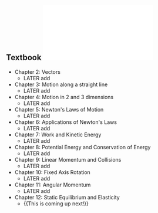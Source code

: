 ## Textbook ![University Physics Volume 1.pdf](../assets/University_Physics_Volume_1_1731728283620_0.pdf)
- Chapter 2: Vectors
	- LATER add
- Chapter 3: Motion along a straight line
	- LATER add
- Chapter 4: Motion in 2 and 3 dimensions
	- LATER add
- Chapter 5: Newton's Laws of Motion
	- LATER add
- Chapter 6: Applications of Newton's Laws
	- LATER add
- Chapter 7: Work and Kinetic Energy
	- LATER add
- Chapter 8: Potential Energy and Conservation of Energy
	- LATER add
- Chapter 9: Linear Momentum and Collisions
	- LATER add
- Chapter 10: Fixed Axis Rotation
	- LATER add
- Chapter 11: Angular Momentum
	- LATER add
- Chapter 12: Static Equilibrium and Elasticity
	- {{This is coming up next!}}